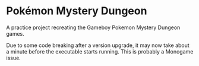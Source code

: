 # Pokémon Mystery Dungeon

A practice project recreating the Gameboy Pokemon Mystery Dungeon games.

Due to some code breaking after a version upgrade, it may now take about a minute before the executable starts running.
This is probably a Monogame issue.
